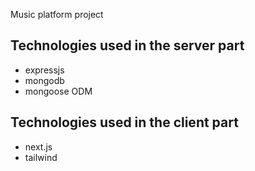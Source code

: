 Music platform project

## Technologies used in the server part

- expressjs
- mongodb
- mongoose ODM

## Technologies used in the client part

- next.js
- tailwind
